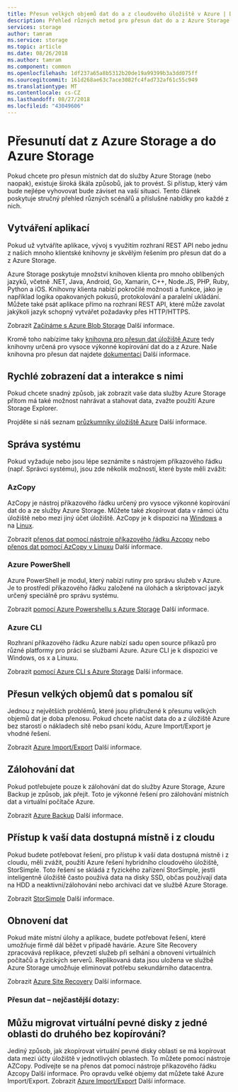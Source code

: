 ```yaml
---
title: Přesun velkých objemů dat do a z cloudového úložiště v Azure | Dokumentace Microsoftu
description: Přehled různých metod pro přesun dat do a z Azure Storage.
services: storage
author: tamram
ms.service: storage
ms.topic: article
ms.date: 08/26/2018
ms.author: tamram
ms.component: common
ms.openlocfilehash: 1df237a65a8b5312b20de19a99399b3a3dd075ff
ms.sourcegitcommit: 161d268ae63c7ace3082fc4fad732af61c55c949
ms.translationtype: MT
ms.contentlocale: cs-CZ
ms.lasthandoff: 08/27/2018
ms.locfileid: "43049606"
---
```

# <a name="moving-data-to-and-from-azure-storage"></a>Přesunutí dat z Azure Storage a do Azure Storage
Pokud chcete pro přesun místních dat do služby Azure Storage (nebo naopak), existuje široká škála způsobů, jak to provést. Si přístup, který vám bude nejlépe vyhovovat bude záviset na vaší situaci. Tento článek poskytuje stručný přehled různých scénářů a příslušné nabídky pro každé z nich.

## <a name="building-applications"></a>Vytváření aplikací
Pokud už vytváříte aplikace, vývoj s využitím rozhraní REST API nebo jednu z našich mnoho klientské knihovny je skvělým řešením pro přesun dat do a z Azure Storage.

Azure Storage poskytuje množství knihoven klienta pro mnoho oblíbených jazyků, včetně .NET, Java, Android, Go, Xamarin, C++, Node.JS, PHP, Ruby, Python a iOS. Knihovny klienta nabízí pokročilé možnosti a funkce, jako je například logika opakovaných pokusů, protokolování a paralelní ukládání. Můžete také psát aplikace přímo na rozhraní REST API, které může zavolat jakýkoli jazyk schopný vytvářet požadavky přes HTTP/HTTPS.

Zobrazit [Začínáme s Azure Blob Storage](../blobs/storage-dotnet-how-to-use-blobs.md) Další informace.

Kromě toho nabízíme taky [knihovna pro přesun dat úložiště Azure](https://www.nuget.org/packages/Microsoft.Azure.Storage.DataMovement) tedy knihovny určená pro vysoce výkonné kopírování dat do a z Azure. Naše knihovna pro přesun dat najdete [dokumentaci](https://github.com/Azure/azure-storage-net-data-movement) Další informace. 

## <a name="quickly-viewinginteracting-with-your-data"></a>Rychlé zobrazení dat a interakce s nimi
Pokud chcete snadný způsob, jak zobrazit vaše data služby Azure Storage přitom má také možnost nahrávat a stahovat data, zvažte použití Azure Storage Explorer.

Projděte si náš seznam [průzkumníky úložiště Azure](../storage-explorers.md) Další informace.

## <a name="system-administration"></a>Správa systému
Pokud vyžaduje nebo jsou lépe seznámíte s nástrojem příkazového řádku (např. Správci systému), jsou zde několik možností, které byste měli zvážit:

### <a name="azcopy"></a>AzCopy
AzCopy je nástroj příkazového řádku určený pro vysoce výkonné kopírování dat do a ze služby Azure Storage. Můžete také zkopírovat data v rámci účtu úložiště nebo mezi jiný účet úložiště. AzCopy je k dispozici na [Windows](storage-use-azcopy.md) a na [Linux](storage-use-azcopy-linux.md).

Zobrazit [přenos dat pomocí nástroje příkazového řádku Azcopy](storage-use-azcopy.md) nebo [přenos dat pomocí AzCopy v Linuxu](storage-use-azcopy-linux.md) Další informace.

### <a name="azure-powershell"></a>Azure PowerShell
Azure PowerShell je modul, který nabízí rutiny pro správu služeb v Azure. Je to prostředí příkazového řádku založené na úlohách a skriptovací jazyk určený speciálně pro správu systému.

Zobrazit [pomocí Azure Powershellu s Azure Storage](storage-powershell-guide-full.md) Další informace.

### <a name="azure-cli"></a>Azure CLI
Rozhraní příkazového řádku Azure nabízí sadu open source příkazů pro různé platformy pro práci se službami Azure. Azure CLI je k dispozici ve Windows, os x a Linuxu.

Zobrazit [pomocí Azure CLI s Azure Storage](../storage-azure-cli.md) Další informace.

## <a name="moving-large-amounts-of-data-with-a-slow-network"></a>Přesun velkých objemů dat s pomalou síť
Jednou z největších problémů, které jsou přidružené k přesunu velkých objemů dat je doba přenosu. Pokud chcete načíst data do a z úložiště Azure bez starostí o nákladech sítě nebo psaní kódu, Azure Import/Export je vhodné řešení.

Zobrazit [Azure Import/Export](../storage-import-export-service.md) Další informace.

## <a name="backing-up-your-data"></a>Zálohování dat
Pokud potřebujete pouze k zálohování dat do služby Azure Storage, Azure Backup je způsob, jak přejít. Toto je výkonné řešení pro zálohování místních dat a virtuální počítače Azure.

Zobrazit [Azure Backup](../../backup/backup-introduction-to-azure-backup.md) Další informace.

## <a name="accessing-your-data-on-premises-and-from-the-cloud"></a>Přístup k vaší data dostupná místně i z cloudu
Pokud budete potřebovat řešení, pro přístup k vaší data dostupná místně i z cloudu, měli zvážit, použití Azure řešení hybridního cloudového úložiště, StorSimple. Toto řešení se skládá z fyzického zařízení StorSimple, jestli inteligentně úložiště často používá data na disky SSD, občas používají data na HDD a neaktivní/zálohování nebo archivaci dat ve službě Azure Storage.

Zobrazit [StorSimple](../../storsimple/storsimple-overview.md) Další informace.

## <a name="recovering-your-data"></a>Obnovení dat
Pokud máte místní úlohy a aplikace, budete potřebovat řešení, které umožňuje firmě dál běžet v případě havárie. Azure Site Recovery zpracovává replikace, převzetí služeb při selhání a obnovení virtuálních počítačů a fyzických serverů. Replikovaná data jsou uložena ve službě Azure Storage umožňuje eliminovat potřebu sekundárního datacentra.

Zobrazit [Azure Site Recovery](../../site-recovery/site-recovery-overview.md) Další informace.
### <a name="moving-data-faq"></a>Přesun dat – nejčastější dotazy:
## <a name="can-i-migrate-vhds-from-one-region-to-another-without-copying"></a>Můžu migrovat virtuální pevné disky z jedné oblasti do druhého bez kopírování?
Jediný způsob, jak zkopírovat virtuální pevné disky oblasti se má kopírovat data mezi účty úložiště v jednotlivých oblastech. To můžete pomocí nástroje AZCopy. Podívejte se na přenos dat pomocí nástroje příkazového řádku Azcopy Další informace. Pro opravdu velké objemy dat můžete také Azure Import/Export. Zobrazit [Azure Import/Export](https://docs.microsoft.com/azure/storage/storage-import-export-service) Další informace.

